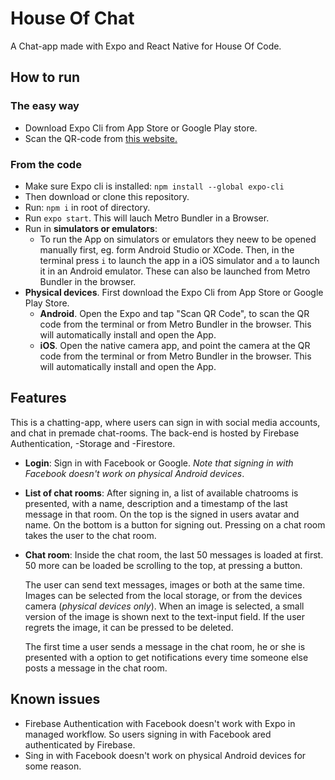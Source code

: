 # House Of Chat

A Chat-app made with Expo and React Native for House Of Code.

## How to run

### The easy way

- Download Expo Cli from App Store or Google Play store.
- Scan the QR-code from [this website.](https://expo.io/@oordell/projects/HouseOfChat)

### From the code

- Make sure Expo cli is installed: `npm install --global expo-cli`
- Then download or clone this repository.
- Run: `npm i` in root of directory.
- Run `expo start`. This will lauch Metro Bundler in a Browser.
- Run in **simulators or emulators**:
  - To run the App on simulators or emulators they neew to be opened manually first, eg. form Android Studio or XCode. Then, in the terminal press `i` to launch the app in a iOS simulator and `a` to launch it in an Android emulator. These can also be launched from Metro Bundler in the browser.
- **Physical devices**. First download the Expo Cli from App Store or Google Play Store.
  - **Android**. Open the Expo and tap "Scan QR Code", to scan the QR code from the terminal or from Metro Bundler in the browser. This will automatically install and open the App.
  - **iOS**. Open the native camera app, and point the camera at the QR code from the terminal or from Metro Bundler in the browser. This will automatically install and open the App.

## Features

This is a chatting-app, where users can sign in with social media accounts, and chat in premade chat-rooms. The back-end is hosted by Firebase Authentication, -Storage and -Firestore.

- **Login**: Sign in with Facebook or Google. _Note that signing in with Facebook doesn't work on physical Android devices_.
- **List of chat rooms**: After signing in, a list of available chatrooms is presented, with a name, description and a timestamp of the last message in that room. On the top is the signed in users avatar and name. On the bottom is a button for signing out. Pressing on a chat room takes the user to the chat room.
- **Chat room**: Inside the chat room, the last 50 messages is loaded at first. 50 more can be loaded be scrolling to the top, at pressing a button.

  The user can send text messages, images or both at the same time. Images can be selected from the local storage, or from the devices camera (_physical devices only_). When an image is selected, a small version of the image is shown next to the text-input field. If the user regrets the image, it can be pressed to be deleted.

  The first time a user sends a message in the chat room, he or she is presented with a option to get notifications every time someone else posts a message in the chat room.

## Known issues

- Firebase Authentication with Facebook doesn't work with Expo in managed workflow. So users signing in with Facebook ared authenticated by Firebase.
- Sing in with Facebook doesn't work on physical Android devices for some reason.
